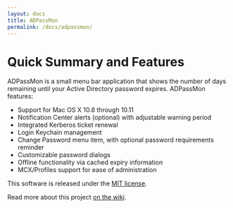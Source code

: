 ```yaml
---
layout: docs
title: ADPassMon
permalink: /docs/adpassmon/
---
```

# Quick Summary and Features

ADPassMon is a small menu bar application that shows the number of days remaining until your Active Directory password expires. ADPassMon features:

* Support for Mac OS X 10.8 through 10.11
* Notification Center alerts (optional) with adjustable warning period
* Integrated Kerberos ticket renewal
* Login Keychain management
* Change Password menu item, with optional password requirements reminder
* Customizable password dialogs
* Offline functionality via cached expiry information
* MCX/Profiles support for ease of administration

This software is released under the [MIT license](https://github.com/macmule/ADPassMon/wiki/License).

Read more about this project [on the wiki](https://github.com/macmule/ADPassMon/wiki).
